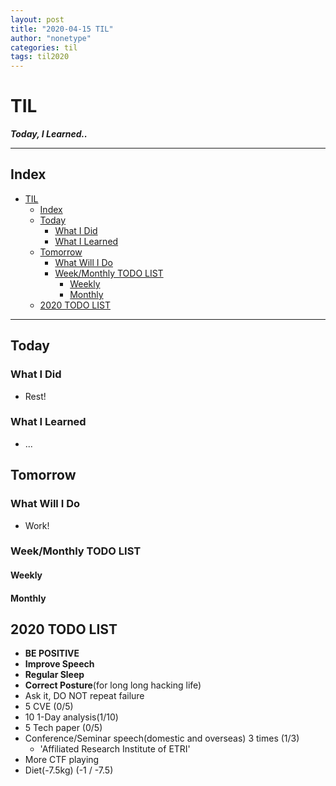 ```yaml
---
layout: post
title: "2020-04-15 TIL"
author: "nonetype"
categories: til
tags: til2020
---
```


# TIL
***Today, I Learned..***

---
## Index

<!-- @import "[TOC]" {cmd="toc" depthFrom=1 depthTo=6 orderedList=false} -->
<!-- code_chunk_output -->

- [TIL](#til)
  - [Index](#index)
  - [Today](#today)
    - [What I Did](#what-i-did)
    - [What I Learned](#what-i-learned)
  - [Tomorrow](#tomorrow)
    - [What Will I Do](#what-will-i-do)
    - [Week/Monthly TODO LIST](#weekmonthly-todo-list)
      - [Weekly](#weekly)
      - [Monthly](#monthly)
  - [2020 TODO LIST](#2020-todo-list)

<!-- /code_chunk_output -->

---


## Today
### What I Did
- Rest!

### What I Learned
- ...

## Tomorrow
### What Will I Do
- Work!

### Week/Monthly TODO LIST
#### Weekly

#### Monthly

## 2020 TODO LIST
- **BE POSITIVE**
- **Improve Speech**
- **Regular Sleep**
- **Correct Posture**(for long long hacking life)
- Ask it, DO NOT repeat failure
- 5 CVE (0/5)
- 10 1-Day analysis(1/10)
- 5 Tech paper (0/5)
- Conference/Seminar speech(domestic and overseas) 3 times (1/3)
  - 'Affiliated Research Institute of ETRI'
- More CTF playing
- Diet(-7.5kg) (-1 / -7.5)
